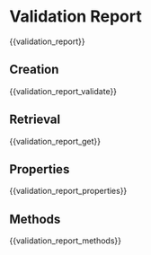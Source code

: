 # Validation Report

{{validation_report}}

## Creation

{{validation_report_validate}}

## Retrieval

{{validation_report_get}}

## Properties

{{validation_report_properties}}

## Methods

{{validation_report_methods}}
